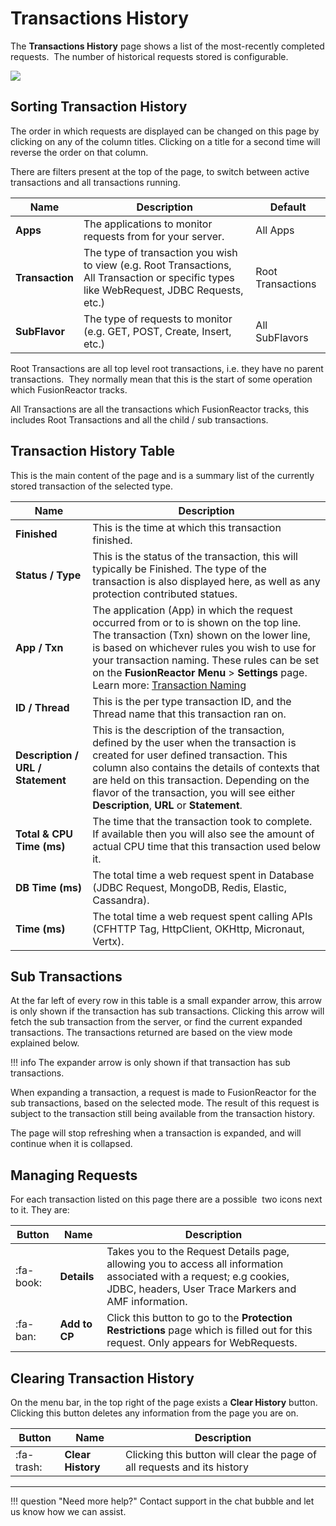 # Transactions History

The **Transactions History** page shows a list of the most-recently completed requests.  The number of historical requests stored is configurable.

![](/frdocs/attachments/245550675/245550729.png)

## Sorting Transaction History

The order in which requests are displayed can be changed on this page by clicking on any of the column titles. Clicking on a title for a second
time will reverse the order on that column.

There are filters present at the top of the page, to switch between active transactions and all transactions running. 

|Name|Description|Default|
|--- |--- |--- |
|**Apps**|The applications to monitor requests from for your server.|All Apps|
|**Transaction**|The type of transaction you wish to view (e.g. Root Transactions, All Transaction or specific types like WebRequest, JDBC Requests, etc.)|Root Transactions|
|**SubFlavor**|The type of requests to monitor (e.g. GET, POST, Create, Insert, etc.)|All SubFlavors|


Root Transactions are all top level root transactions, i.e. they have no parent transactions.  They normally mean
that this is the start of some operation which FusionReactor tracks.

All Transactions are all the transactions which FusionReactor tracks, this includes Root Transactions and all the child / sub transactions.  

## Transaction History Table

This is the main content of the page and is a summary list of the currently stored transaction of the selected type.

|Name|Description|
|--- |--- |
|**Finished**|This is the time at which this transaction finished.|
|**Status / Type**|This is the status of the transaction, this will typically be Finished. The type of the transaction is also displayed here, as well as any protection contributed statues.|
|**App / Txn**|The application (App) in which the request occurred from or to is shown on the top line. The transaction (Txn) shown on the lower line, is based on whichever rules you wish to use for your transaction naming. These rules can be set on the **FusionReactor Menu** > **Settings** page. <br> Learn more: [Transaction Naming](/frdocs/Data-insights/Features/Transactions/Transaction-Naming/)|
|**ID / Thread**|This is the per type transaction ID, and the Thread name that this transaction ran on.|
|**Description / URL / Statement**|This is the description of the transaction, defined by the user when the transaction is created for user defined transaction. This column also contains the details of contexts that are held on this transaction.  Depending on the flavor of the transaction, you will see either **Description**, **URL** or **Statement**.|
|**Total & CPU Time (ms)**| The time that the transaction took to complete. If available then you will also see the amount of actual CPU time that this transaction used below it. |
|**DB Time (ms)**| The total time a web request spent in Database (JDBC Request, MongoDB, Redis, Elastic, Cassandra). |
|**Time (ms)**| The total time a web request spent calling APIs (CFHTTP Tag, HttpClient, OKHttp, Micronaut, Vertx). |


## Sub Transactions

At the far left of every row in this table is a small expander arrow, this arrow is only shown if the transaction has sub transactions.
Clicking this arrow will fetch the sub transaction from the server, or find the current expanded transactions. The transactions returned are
based on the view mode explained below.

!!! info
    The expander arrow is only shown if that transaction has sub transactions.

When expanding a transaction, a request is made to FusionReactor for the sub transactions, based on the selected mode. The result of this request
is subject to the transaction still being available from the transaction history.

The page will stop refreshing when a transaction is expanded, and will continue when it is collapsed.

## Managing Requests

For each transaction listed on this page there are a possible  two icons next to it. They are:

|Button|Name|Description|
|--- |--- |--- |
| :fa-book: |**Details**|Takes you to the Request Details page, allowing you to access all information associated with a request; e.g cookies, JDBC, headers, User Trace Markers and AMF information.|
| :fa-ban: |**Add to CP**|Click this button to go to the **Protection Restrictions** page which is filled out for this request. Only appears for WebRequests.|


## Clearing Transaction History

On the menu bar, in the top right of the page exists a **Clear History** button. Clicking this button deletes any information from the page you are on.

|Button|Name|Description|
|--- |--- |--- |
| :fa-trash: |**Clear History**|Clicking this button will clear the page of all requests and its history|


___

!!! question "Need more help?"
    Contact support in the chat bubble and let us know how we can assist.